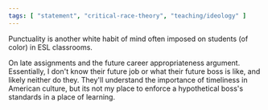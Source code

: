 ```yaml
---
tags: [ "statement", "critical-race-theory", "teaching/ideology" ]
---
```

Punctuality is another white habit of mind often imposed on students (of color) in ESL classrooms. 

On late assignments and the future career appropriateness argument. Essentially, I don't know their future job or what their future boss is like, and likely neither do they. They'll understand the importance of timeliness in American culture, but its not my place to enforce a hypothetical boss's standards in a place of learning.